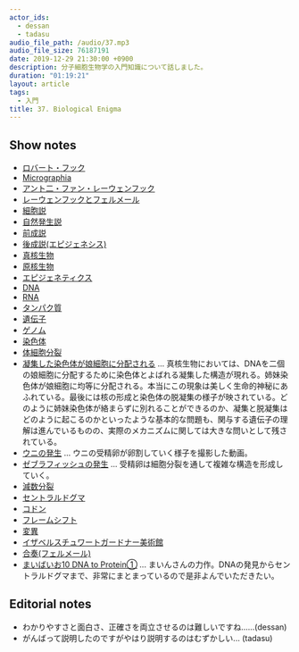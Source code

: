 ```yaml
---
actor_ids:
  - dessan
  - tadasu
audio_file_path: /audio/37.mp3
audio_file_size: 76187191
date: 2019-12-29 21:30:00 +0900
description: 分子細胞生物学の入門知識について話しました。
duration: "01:19:21"
layout: article
tags: 
  - 入門
title: 37. Biological Enigma
---
```


## Show notes
- [ロバート・フック](https://ja.wikipedia.org/wiki/%E3%83%AD%E3%83%90%E3%83%BC%E3%83%88%E3%83%BB%E3%83%95%E3%83%83%E3%82%AF)
- [Micrographia](https://www.bl.uk/collection-items/micrographia-by-robert-hooke-1665)
- [アント二・ファン・レーウェンフック](https://ja.wikipedia.org/wiki/%E3%82%A2%E3%83%B3%E3%83%88%E3%83%8B%E3%83%BB%E3%83%95%E3%82%A1%E3%83%B3%E3%83%BB%E3%83%AC%E3%83%BC%E3%82%A6%E3%82%A7%E3%83%B3%E3%83%95%E3%83%83%E3%82%AF)
- [レーウェンフックとフェルメール](https://artsandculture.google.com/exhibit/%E3%83%A8%E3%83%8F%E3%83%8D%E3%82%B9-%E3%83%95%E3%82%A7%E3%83%AB%E3%83%A1%E3%83%BC%E3%83%AB%E3%81%A8%E3%82%A2%E3%83%B3%E3%83%88%E3%83%BC%E3%83%8B-%E3%83%95%E3%82%A1%E3%83%B3-%E3%83%AC%E3%83%BC%E3%82%A6%E3%82%A7%E3%83%B3%E3%83%95%E3%83%83%E3%82%AF-mauritshuis/6wLSYKTxeKiZKg?hl=ja)
- [細胞説](https://ja.wikipedia.org/wiki/%E7%B4%B0%E8%83%9E%E8%AA%AC)
- [自然発生説](https://ja.wikipedia.org/wiki/%E8%87%AA%E7%84%B6%E7%99%BA%E7%94%9F%E8%AA%AC)
- [前成説](https://ja.wikipedia.org/wiki/%E5%89%8D%E6%88%90%E8%AA%AC)
- [後成説(エピジェネシス)](https://ja.wikipedia.org/wiki/%E5%BE%8C%E6%88%90%E8%AA%AC)
- [真核生物](https://ja.wikipedia.org/wiki/%E7%9C%9F%E6%A0%B8%E7%94%9F%E7%89%A9)
- [原核生物](https://ja.wikipedia.org/wiki/%E5%8E%9F%E6%A0%B8%E7%94%9F%E7%89%A9)
- [エピジェネティクス](https://ja.wikipedia.org/wiki/%E3%82%A8%E3%83%94%E3%82%B8%E3%82%A7%E3%83%8D%E3%83%86%E3%82%A3%E3%82%AF%E3%82%B9)
- [DNA](https://ja.wikipedia.org/wiki/%E3%83%87%E3%82%AA%E3%82%AD%E3%82%B7%E3%83%AA%E3%83%9C%E6%A0%B8%E9%85%B8)
- [RNA](https://ja.wikipedia.org/wiki/%E3%83%AA%E3%83%9C%E6%A0%B8%E9%85%B8)
- [タンパク質](https://ja.wikipedia.org/wiki/%E3%82%BF%E3%83%B3%E3%83%91%E3%82%AF%E8%B3%AA)
- [遺伝子](https://ja.wikipedia.org/wiki/%E9%81%BA%E4%BC%9D%E5%AD%90)
- [ゲノム](https://ja.wikipedia.org/wiki/%E3%82%B2%E3%83%8E%E3%83%A0)
- [染色体](https://ja.wikipedia.org/wiki/%E6%9F%93%E8%89%B2%E4%BD%93)
- [体細胞分裂](https://ja.wikipedia.org/wiki/%E4%BD%93%E7%B4%B0%E8%83%9E%E5%88%86%E8%A3%82)
- [凝集した染色体が娘細胞に分配される](http://www.cellimagelibrary.org/images/11952) ... 真核生物においては、DNAを二個の娘細胞に分配するために染色体とよばれる凝集した構造が現れる。姉妹染色体が娘細胞に均等に分配される。本当にこの現象は美しく生命的神秘にあふれている。最後には核の形成と染色体の脱凝集の様子が映されている。どのように姉妹染色体が絡まらずに別れることができるのか、凝集と脱凝集はどのように起こるのかといったような基本的な問題も、関与する遺伝子の理解は進んでいるものの、実際のメカニズムに関しては大きな問いとして残されている。
- [ウニの発生](http://www.cellimagelibrary.org/images/11943) ... ウニの受精卵が卵割していく様子を撮影した動画。
- [ゼブラフィッシュの発生](https://www.youtube.com/watch?v=ahJjLzyioWM) ... 受精卵は細胞分裂を通して複雑な構造を形成していく。
- [減数分裂](https://ja.wikipedia.org/wiki/%E6%B8%9B%E6%95%B0%E5%88%86%E8%A3%82)
- [セントラルドグマ](https://ja.wikipedia.org/wiki/%E3%82%BB%E3%83%B3%E3%83%88%E3%83%A9%E3%83%AB%E3%83%89%E3%82%B0%E3%83%9E)
- [コドン](https://ja.wikipedia.org/wiki/%E3%82%B3%E3%83%89%E3%83%B3)
- [フレームシフト](https://ja.wikipedia.org/wiki/%E3%83%95%E3%83%AC%E3%83%BC%E3%83%A0%E3%82%B7%E3%83%95%E3%83%88%E7%AA%81%E7%84%B6%E5%A4%89%E7%95%B0)
- [変異](https://ja.wikipedia.org/wiki/%E7%AA%81%E7%84%B6%E5%A4%89%E7%95%B0)
- [イザベルスチュワートガードナー美術館](https://www.gardnermuseum.org/)
- [合奏(フェルメール)](https://ja.wikipedia.org/wiki/%E5%90%88%E5%A5%8F_(%E3%83%95%E3%82%A7%E3%83%AB%E3%83%A1%E3%83%BC%E3%83%AB%E3%81%AE%E7%B5%B5%E7%94%BB))
- [まいばいお10 DNA to Protein①](https://i-my-mine.hatenablog.com/entry/2019/08/11/%E3%81%BE%E3%81%84%E3%81%B0%E3%81%84%E3%81%8A9_DNA_to_Protein%E2%91%A0) ... まいんさんの力作。DNAの発見からセントラルドグマまで、非常にまとまっているので是非よんでいただきたい。

## Editorial notes
- わかりやすさと面白さ、正確さを両立させるのは難しいですね......(dessan)
- がんばって説明したのですがやはり説明するのはむずかしい... (tadasu)

